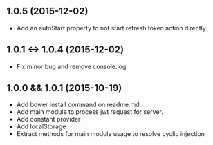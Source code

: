 ## 1.0.5 (2015-12-02)

- Add an autoStart property to not start refresh token action directly

## 1.0.1 <-> 1.0.4 (2015-12-02)

- Fix minor bug and remove console.log

## 1.0.0 && 1.0.1 (2015-10-19)

- Add bower install command on readme.md
- Add main module to process jwt request for server.
- Add constant provider
- Add localStorage
- Extract methods for main module usage to resolve cyclic injection